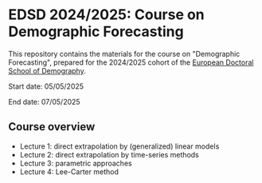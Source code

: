 # EDSD 2024/2025: Course on Demographic Forecasting

This repository contains the materials for the course on "Demographic Forecasting", prepared for the 2024/2025 cohort of the [European Doctoral School of Demography](https://eaps.nl/edsd). 

Start date: 05/05/2025

End date: 07/05/2025

## Course overview

- Lecture 1: direct extrapolation by (generalized) linear models
- Lecture 2: direct extrapolation by time-series methods
- Lecture 3: parametric approaches 
- Lecture 4: Lee-Carter method 
